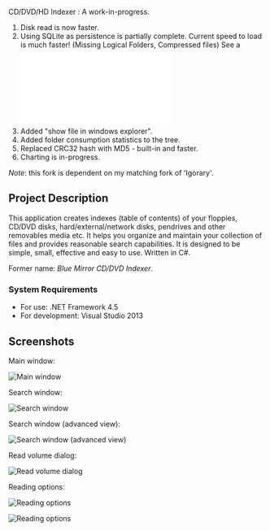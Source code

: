 CD/DVD/HD Indexer : A work-in-progress.

1. Disk read is now faster.
1. Using SQLite as persistence is partially complete. Current speed to load is much faster! (Missing Logical Folders, Compressed files)
See a ![benchmark](docs/bench/bench.md)
1. Added "show file in windows explorer".
1. Added folder consumption statistics to the tree.
1. Replaced CRC32 hash with MD5 - built-in and faster.
1. Charting is in-progress.

*Note*: this fork is dependent on my matching fork of 'Igorary'.

## Project Description ##

This application creates indexes (table of contents) of your floppies, CD/DVD disks, hard/external/network disks, pendrives and other removables media etc. It helps you organize and maintain your collection of files and provides reasonable search capabilities. It is designed to be simple, small, effective and easy to use. Written in C#.

Former name: _Blue Mirror CD/DVD Indexer_.

### System Requirements ###

* For use: .NET Framework 4.5
* For development: Visual Studio 2013

## Screenshots ##

Main window:

![Main window](docs/img/MainWindow.png)

Search window:

![Search window](docs/img/SearchWindow.png)

Search window (advanced view):

![Search window (advanced view)](docs/img/SearchWindow2.png)

Read volume dialog:

![Read volume dialog](docs/img/ReadingVolume2.png)

Reading options:

![Reading options](docs/img/ReadingOptions.png)

![Reading options](docs/img/ReadingOptions2.png)
